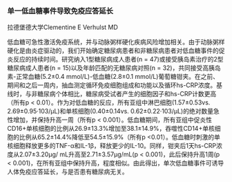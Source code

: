 ### 单一低血糖事件导致免疫应答延长

拉德堡德大学Clementine E Verhulst MD



低血糖可急性激活免疫系统，并与动脉粥样硬化疾病风险增加相关。由于动脉粥样硬化是由炎症驱动的，我们开始确定糖尿病患者和非糖尿病患者对低血糖事件的促炎反应的持续时间。研究纳入1型糖尿病成人患者(n = 47)或接受胰岛素治疗的2型糖尿病成人患者(n = 15)以及年龄匹配的无糖尿病对照(n = 32)，共同接受高胰岛素-正常血糖(5.2±0.4 mmol/L)-低血糖(2.8±0.1 mmol/L)葡萄糖钳夹。在之前、期间和之后一周内，抽血测定循环免疫细胞组成和功能以及循环hs-CRP浓度。基线时，与非糖尿病个体相比，糖尿病受试者产生的细胞因子和hs-CRP计数更高（所有p < 0.01）。作为对低血糖的反应，所有亚组中淋巴细胞(1.57±0.53vs. 2.69±0.95·103/μL)和单核细胞(0.40±0.14vs. 0.62±0.22·103/μL)的绝对数量急性增加，并保持升高一周（所有p < 0.001）。低血糖期间，所有亚组中促炎性CD16+单核细胞的比例从26.9±13.3%增加至38.1±14.9%，吞噬性CD14+单核细胞的比例从65.2±14.4%降低至54.5±15.9%（所有p <0.01）。低血糖时刺激的单核细胞释放更多的TNF-α和IL-1β，释放更少的IL-10。同样，钳夹后1天hs-CRP浓度从2.07±3.20μg/ mL升高至2.71±3.57μg/mL(p < 0.001)，此后保持升高1周(p < 0.001)，在所有亚组中保持升高，程度相似。由此得出，单次低血糖事件可诱导人体免疫应答延长，与是否患有糖尿病无关。